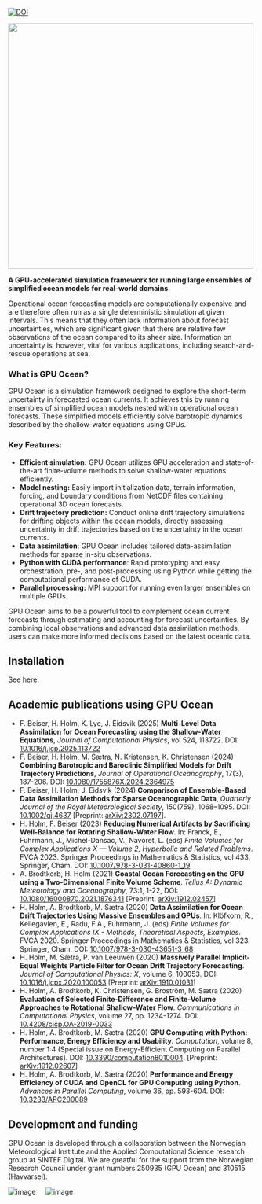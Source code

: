 [![DOI](https://zenodo.org/badge/doi/10.5281/zenodo.11502400.svg)](http://dx.doi.org/10.5281/zenodo.11502400)

<img src="logo/gpuocean-logo.png" width=500>

 
**A GPU-accelerated simulation framework for running large ensembles of simplified ocean models for real-world domains.**

Operational ocean forecasting models are computationally expensive and are therefore often run as a single deterministic simulation at given intervals. This means that they often lack information about forecast uncertainties, which are significant given that there are relative few observations of the ocean compared to its sheer size. Information on uncertainty is, however, vital for various applications, including search-and-rescue operations at sea.

### What is GPU Ocean?
GPU Ocean is a simulation framework designed to explore the short-term uncertainty in forecasted ocean currents. It achieves this by running ensembles of simplified ocean models nested within operational ocean forecasts. These simplified models efficiently solve barotropic dynamics described by the shallow-water equations using GPUs.

### Key Features:

* **Efficient simulation:** GPU Ocean utilizes GPU acceleration and state-of-the-art finite-volume methods to solve shallow-water equations efficiently.
* **Model nesting:**  Easily import initialization data, terrain information, forcing, and boundary conditions from NetCDF files containing operational 3D ocean forecasts.
* **Drift trajectory prediction:** Conduct online drift trajectory simulations for drifting objects within the ocean models, directly assessing uncertainty in drift trajectories based on the uncertainty in the ocean currents.
* **Data assimilation**: GPU Ocean includes tailored data-assimilation methods for sparse in-situ observations.
* **Python with CUDA performance**: Rapid prototyping and easy orchestration, pre-, and post-processing using Python while getting the computational performance of CUDA.
* **Parallel processing:** MPI support for running even larger ensembles on multiple GPUs. 


GPU Ocean aims to be a powerful tool to complement ocean current forecasts through estimating and accounting for forecast uncertainties. By combining local observations and advanced data assimilation methods, users can make more informed decisions based on the latest oceanic data.

## Installation
See [here](https://github.com/gpuocean/gpuocean/wiki/Installation).

## Academic publications using GPU Ocean
* F. Beiser, H. Holm, K. Lye, J. Eidsvik (2025) **Multi-Level Data Assimilation for Ocean Forecasting using the Shallow-Water Equations**, *Journal of Computational Physics*, vol 524, 113722. DOI: [10.1016/j.jcp.2025.113722](https://doi.org/10.1016/j.jcp.2025.113722)
* F. Beiser, H. Holm, M. Sætra, N. Kristensen, K. Christensen (2024) **Combining Barotropic and Baroclinic Simplified Models for Drift Trajectory Predictions**, *Journal of Operational Oceanography*, 17(3), 187-206. DOI: [10.1080/1755876X.2024.2364975](https://doi.org/10.1080/1755876X.2024.2364975)
* F. Beiser, H. Holm, J. Eidsvik (2024) **Comparison of Ensemble-Based Data Assimilation Methods for Sparse Oceanographic Data**,  *Quarterly Journal of the Royal Meteorological Society*, 150(759), 1068–1095. DOI: [10.1002/qj.4637](https://doi.org/10.1002/qj.4637) [Preprint: [arXiv:2302.07197](https://arxiv.org/abs/2302.07197)]. 
* H. Holm, F. Beiser (2023) **Reducing Numerical Artifacts by Sacrificing Well-Balance for Rotating Shallow-Water Flow**. In: Franck, E., Fuhrmann, J., Michel-Dansac, V., Navoret, L. (eds) *Finite Volumes for Complex Applications X — Volume 2, Hyperbolic and Related Problems*. FVCA 2023. Springer Proceedings in Mathematics & Statistics, vol 433. Springer, Cham. DOI: [10.1007/978-3-031-40860-1_19](https://doi.org/10.1007/978-3-031-40860-1_19)
*	A. Brodtkorb, H. Holm (2021) **Coastal Ocean Forecasting on the GPU using a Two-Dimensional Finite Volume Scheme**. *Tellus A: Dynamic Meteorology and Oceanography*, 73:1, 1-22, DOI: [10.1080/16000870.2021.1876341](https://doi.org/10.1080/16000870.2021.1876341) [Preprint: [arXiv:1912.02457](https://arxiv.org/abs/1912.02457)]
*	H. Holm, A. Brodtkorb, M. Sætra (2020) **Data Assimilation for Ocean Drift Trajectories Using Massive Ensembles and GPUs**. In: Klöfkorn, R., Keilegavlen, E., Radu, F.A., Fuhrmann, J. (eds) *Finite Volumes for Complex Applications IX - Methods, Theoretical Aspects, Examples*. FVCA 2020. Springer Proceedings in Mathematics & Statistics, vol 323. Springer, Cham. DOI: [10.1007/978-3-030-43651-3_68](https://doi.org/10.1007/978-3-030-43651-3_68)
*	H. Holm, M. Sætra, P. van Leeuwen (2020) **Massively Parallel Implicit-Equal Weights Particle Filter for Ocean Drift Trajectory Forecasting**. *Journal of Computational Physics: X*, volume 6, 100053. DOI: [10.1016/j.jcpx.2020.100053](https://doi.org/10.1016/j.jcpx.2020.100053) [Preprint: [arXiv:1910.01031](https://arxiv.org/abs/1910.01031)]
* H. Holm, A. Brodtkorb, K. Christensen, G. Broström, M. Sætra (2020) **Evaluation of Selected Finite-Difference and Finite-Volume Approaches to Rotational Shallow-Water Flow**. *Communications in Computational Physics*, volume 27, pp. 1234-1274. DOI: [10.4208/cicp.OA-2019-0033](https://doi.org/10.4208/cicp.OA-2019-0033)
* H. Holm, A. Brodtkorb, M. Sætra (2020) **GPU Computing with Python: Performance, Energy Efficiency and Usability**. *Computation*, volume 8, number 1:4 (Special issue on Energy-Efficient Computing on Parallel Architectures). DOI: [10.3390/computation8010004](https://doi.org/10.3390/computation8010004). [Preprint: [arXiv:1912.02607](https://arxiv.org/abs/1912.02607)]
*	H. Holm, A. Brodtkorb, M. Sætra (2020) **Performance and Energy Efficiency of CUDA and OpenCL for GPU Computing using Python**. *Advances in Parallel Computing*, volume 36, pp. 593-604. DOI: [10.3233/APC200089](https://doi.org/10.3233/APC200089)



## Development and funding
GPU Ocean is developed through a collaboration between the Norwegian Meteorological Institute and the Applied Computational Science research group at SINTEF Digital. We are greatful for the support from the Norwegian Research Council under grant numbers 250935 (GPU Ocean) and 310515 (Havvarsel).

![image](https://github.com/gpuocean/gpuocean/assets/5363644/34bcbdfa-96d3-4c27-987d-36c9f2007ca3)  <html>&nbsp;&nbsp;&nbsp;</html>    ![image](https://github.com/gpuocean/gpuocean/assets/5363644/267d4675-5a87-4cf6-aa46-a1809b134fe2)



